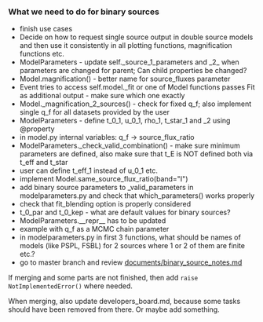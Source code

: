 ### What we need to do for binary sources

* finish use cases
* Decide on how to request single source output in double source models and then use it consistently in all plotting functions, magnification functions etc.
* ModelParameters - update self.\_source\_1\_parameters and \_2\_ when parameters are changed for parent; Can child properties be changed?
* Model.magnification() - better name for source\_fluxes parameter
* Event tries to access self.model.\_fit or one of Model functions passes Fit as additional output - make sure which one exactly
* Model.\_magnification\_2\_sources() - check for fixed q\_f; also implement single q\_f for all datasets provided by the user
* ModelParameters - define t\_0\_1, u\_0\_1, rho\_1, t\_star\_1 and \_2 using @property
* in model.py internal variables: q\_f -> source\_flux\_ratio
* ModelParameters.\_check\_valid\_combination() - make sure minimum parameters are defined, also make sure that t\_E is NOT defined both via t\_eff and t\_star
* user can define t\_eff\_1 instead of u\_0\_1 etc.
* implement Model.same\_source\_flux\_ratio(band="I")
* add binary source parameters to \_valid\_parameters in modelparameters.py and check that which\_parameters() works properly
* check that fit\_blending option is properly considered
* t\_0\_par and t\_0\_kep - what are default values for binary sources?
* ModelParameters.\_\_repr\_\_ has to be updated
* example with q\_f as a MCMC chain parameter
* in modelparameters.py in first 3 functions, what should be names of models (like PSPL, FSBL) for 2 sources where 1 or 2 of them are finite etc.?
* go to master branch and review [documents/binary_source_notes.md](https://github.com/rpoleski/MulensModel/blob/master/documents/binary_source_notes.md)

If merging and some parts are not finished, then add ```raise NotImplementedError()``` where needed.

When merging, also update developers_board.md, because some tasks should have been removed from there. Or maybe add something.

